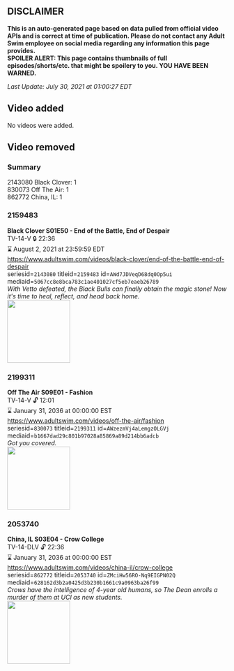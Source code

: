 ## DISCLAIMER
**This is an auto-generated page based on data pulled from official video APIs and is correct at time of publication. Please do not contact any Adult Swim employee on social media regarding any information this page provides.**  
**SPOILER ALERT: This page contains thumbnails of full episodes/shorts/etc. that might be spoilery to you. YOU HAVE BEEN WARNED.**  

_Last Update: July 30, 2021 at 01:00:27 EDT_
## Video added
No videos were added.  
## Video removed
### Summary
2143080 Black Clover: 1  
830073 Off The Air: 1  
862772 China, IL: 1  
### 2159483
**Black Clover S01E50 - End of the Battle, End of Despair**  
TV-14-V 🔒 22:36  
⌛ August 2, 2021 at 23:59:59 EDT  
https://www.adultswim.com/videos/black-clover/end-of-the-battle-end-of-despair  
seriesid=`2143080` titleid=`2159483` id=`AWd7JDVeqD68dq0Op5ui` mediaid=`5067cc8e8bca783c1ae401027cf5eb7eaeb26789`  
_With Vetto defeated, the Black Bulls can finally obtain the magic stone! Now it's time to heal, reflect, and head back home._  
<a href="https://i.cdn.turner.com/adultswim/big/image-upload/thumbnails/thumb-2_image-154473132054911.jpg"><img src="https://i.cdn.turner.com/adultswim/big/image-upload/thumbnails/thumb-2_image-154473132054911.jpg" height="144px" /></a>
### 2199311
**Off The Air S09E01 - Fashion**  
TV-14-V 🔓 12:01  
⌛ January 31, 2036 at 00:00:00 EST  
https://www.adultswim.com/videos/off-the-air/fashion  
seriesid=`830073` titleid=`2199311` id=`AWzezmVj4aLemgzOLGVj` mediaid=`b1667dad29c801b97028a85869a89d214bb6adcb`  
_Got you covered._  
<a href="https://media.cdn.adultswim.com/uploads/20190829/thumbnails/2_198291616347-offtheair_901_dup-20190829.jpg"><img src="https://media.cdn.adultswim.com/uploads/20190829/thumbnails/2_198291616347-offtheair_901_dup-20190829.jpg" height="144px" /></a>
### 2053740
**China, IL S03E04 - Crow College**  
TV-14-DLV 🔓 22:36  
⌛ January 31, 2036 at 00:00:00 EST  
https://www.adultswim.com/videos/china-il/crow-college  
seriesid=`862772` titleid=`2053740` id=`ZMciHw56RO-Nq9EIGPN02Q` mediaid=`628162d3b2a0425d3b230b1661c9a0963ba26f99`  
_Crows have the intelligence of 4-year old humans, so The Dean enrolls a murder of them at UCI as new students._  
<a href="https://media.cdn.adultswim.com/uploads/20200302/thumbnails/2_2032170146-chinail_309_dup-20150330.jpg"><img src="https://media.cdn.adultswim.com/uploads/20200302/thumbnails/2_2032170146-chinail_309_dup-20150330.jpg" height="144px" /></a>
